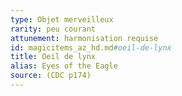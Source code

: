 ```yaml
---
type: Objet merveilleux
rarity: peu courant
attunement: harmonisation requise
id: magicitems_az_hd.md#oeil-de-lynx
title: Oeil de lynx
alias: Eyes of the Eagle
source: (CDC p174)
---
```


